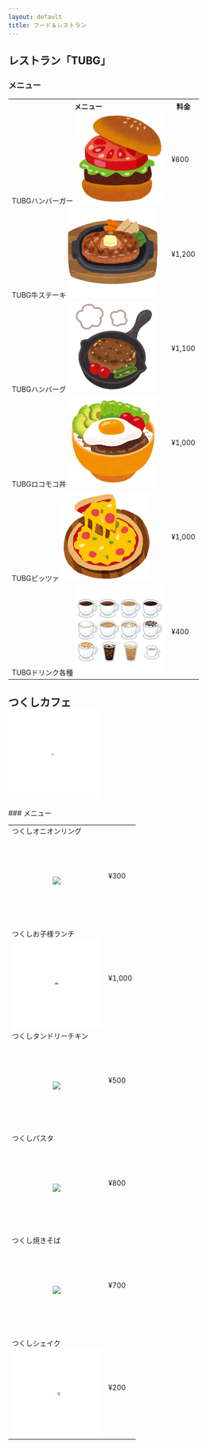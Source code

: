 ```yaml
---
layout: default
title: フード＆レストラン
---
```


## レストラン「TUBG」
### メニュー
<table class="table-striped">
  <tr><th>メニュー</th><th>料金</th></tr>
  <tr><td>TUBGハンバーガー <img alt="ハンバーガー" src="ソフトウェア工学image/food_hamburger.png"></td><td>¥600</td></tr>
  <tr><td>TUBG牛ステーキ <img alt="ステーキ" src="ソフトウェア工学image/food_beefsteak.png"></td><td>¥1,200</td></tr>
  <tr><td>TUBGハンバーグ <img alt="ハンバーグ" src="ソフトウェア工学image/cooking_skillet_hamburg.png"></td><td>¥1,100</td></tr>
  <tr><td>TUBGロコモコ丼 <img alt="ロコモコ丼" src="ソフトウェア工学image/food_locomoco_don.png"></td><td>¥1,000</td></tr>
  <tr><td>TUBGピッツァ <img alt="本格ピッツア" src="ソフトウェア工学image/food_pizza.png"></td><td>¥1,000</td></tr>
  <tr><td>TUBGドリンク各種 <img alt="ドリンク" src="ソフトウェア工学image/thumbnail_coffee.jpg"></td><td>¥400</td></tr>
</table>

<style>
  .tukusi{
    width:180px;
    height:180px;
    overflow: hidden;
  }
  .tukusi > img {
    position: relative;
    left: 50%;
    top: 50%;
    transform: translate(-50%, -50%);
  }
</style>
<h2>つくしカフェ<div class="tukusi"><img src="ソフトウェア工学image/つくしカフェ.png"></div></h2>
### メニュー
<table class="table-striped">
  <tr><td>つくしオニオンリング <div class="tukusi"><img src="ソフトウェア工学image/つくしオニオンリング.png"></div></td><td>¥300</td></tr>
  <tr><td>つくしお子様ランチ <div class="tukusi"><img src="ソフトウェア工学image/つくしお子様ランチ.png"></div></td><td>¥1,000</td></tr>
  <tr><td>つくしタンドリーチキン <div class="tukusi"><img src="ソフトウェア工学image/つくしタンドリーチキン.png"></div></td><td>¥500</td></tr>
  <tr><td>つくしパスタ <div class="tukusi"><img src="ソフトウェア工学image/つくしパスタ.png"></div></td><td>¥800</td></tr>
  <tr><td>つくし焼きそば <div class="tukusi"><img src="ソフトウェア工学image/つくし焼きそば.png"></div></td><td>¥700</td></tr>
  <tr><td>つくしシェイク <div class="tukusi"><img src="ソフトウェア工学image/つくしシェイク.png"></div></td><td>¥200</td></tr>
</table>
